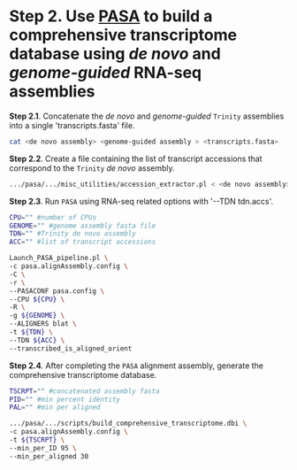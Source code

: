 # Step 2. Use [PASA](https://github.com/PASApipeline/PASApipeline) to build a comprehensive transcriptome database using _de novo_ and _genome-guided_ RNA-seq assemblies

__Step 2.1__. Concatenate the _de novo_ and _genome-guided_ `Trinity` assemblies into a single 'transcripts.fasta' file.

```bash
cat <de novo assembly> <genome-guided assembly > <transcripts.fasta>
```

__Step 2.2__. Create a file containing the list of transcript accessions that correspond to the `Trinity` _de novo_ assembly.

```bash
.../pasa/.../misc_utilities/accession_extractor.pl < <de novo assembly> > <tdn.accs>
```

__Step 2.3__. Run `PASA` using RNA-seq related options with '--TDN tdn.accs'.

```bash
CPU="" #number of CPUs
GENOME="" #genome assembly fasta file
TDN="" #Trinity de novo assembly
ACC="" #list of transcript accessions

Launch_PASA_pipeline.pl \
-c pasa.alignAssembly.config \
-C \
-r \
--PASACONF pasa.config \
--CPU ${CPU} \
-R \
-g ${GENOME} \
--ALIGNERS blat \
-t ${TDN} \
--TDN ${ACC} \
--transcribed_is_aligned_orient
```

__Step 2.4__. After completing the `PASA` alignment assembly, generate the comprehensive transcriptome database.

```bash
TSCRPT="" #concatenated assembly fasta
PID="" #min percent identity
PAL="" #min per aligned

.../pasa/.../scripts/build_comprehensive_transcriptome.dbi \
-c pasa.alignAssembly.config \
-t ${TSCRPT} \
--min_per_ID 95 \
--min_per_aligned 30
```
